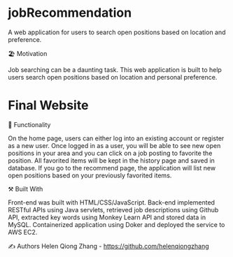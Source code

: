# jobRecommendation
A web application for users to search open positions based on location and preference.

🏖️ Motivation

Job searching can be a daunting task. This web application is built to help users search open positions based on location and personal preference.


# Final Website



🛒 Functionality

On the home page, users can either log into an existing account or register as a new user. 
Once logged in as a user, you will be able to see new open positions in your area and you can click on a job posting to favorite the position. All favorited items will be kept in the history page and saved in database.
If you go to the recommend page, the application will list new open positions based on your previously favorited items.


⚒ Built With

Front-end was built with HTML/CSS/JavaScript. 
Back-end implemented RESTful APIs using Java servlets, retrieved job descriptions using Github API, extracted key words using Monkey Learn API and stored data in MySQL.
Containerized application using Doker and deployed the service to AWS EC2.


✍ Authors
Helen Qiong Zhang - https://github.com/helenqiongzhang
